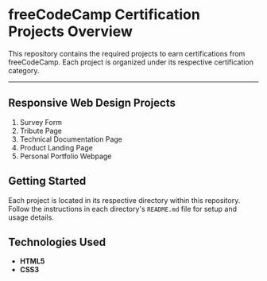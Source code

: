 # freeCodeCamp Certification Projects Overview

This repository contains the required projects to earn certifications from freeCodeCamp. Each project is organized under its respective certification category.

---------------------------------------------------------------------------------------------------------------------------------------------------------------

## Responsive Web Design Projects

1. Survey Form  
2. Tribute Page  
3. Technical Documentation Page  
4. Product Landing Page  
5. Personal Portfolio Webpage  


## Getting Started

Each project is located in its respective directory within this repository. Follow the instructions in each directory's `README.md` file for setup and usage details.

## Technologies Used

- **HTML5**  
- **CSS3**
